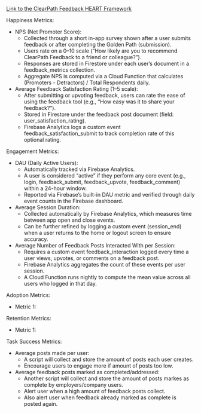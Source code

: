 [Link to the ClearPath Feedback HEART Framework](https://docs.google.com/presentation/d/1Wgth3IXVBtckmzxzq_Leqbo4NOyEtu56pyo5mpKY8GA/edit?usp=sharing)

Happiness Metrics:
- NPS (Net Promoter Score):
  - Collected through a short in-app survey shown after a user submits feedback or after completing the Golden Path (submission).
  - Users rate on a 0–10 scale (“How likely are you to recommend ClearPath Feedback to a friend or colleague?”).
  - Responses are stored in Firestore under each user’s document in a feedback_metrics collection.
  - Aggregate NPS is computed via a Cloud Function that calculates (Promoters - Detractors) / Total Respondents daily.
- Average Feedback Satisfaction Rating (1–5 scale):
  - After submitting or upvoting feedback, users can rate the ease of using the feedback tool (e.g., “How easy was it to share your feedback?”).
  - Stored in Firestore under the feedback post document (field: user_satisfaction_rating).
  - Firebase Analytics logs a custom event feedback_satisfaction_submit to track completion rate of this optional rating.

Engagement Metrics:
- DAU (Daily Active Users):
  - Automatically tracked via Firebase Analytics.
  - A user is considered “active” if they perform any core event (e.g., login, feedback_submit, feedback_upvote, feedback_comment) within a 24-hour window.
  - Reported via Firebase’s built-in DAU metric and verified through daily event counts in the Firebase dashboard.
- Average Session Duration:
  - Collected automatically by Firebase Analytics, which measures time between app open and close events.
  - Can be further refined by logging a custom event (session_end) when a user returns to the home or logout screen to ensure accuracy.
- Average Number of Feedback Posts Interacted With per Session:
  - Requires a custom event feedback_interaction logged every time a user views, upvotes, or comments on a feedback post.
  - Firebase Analytics aggregates the count of these events per user session.
  - A Cloud Function runs nightly to compute the mean value across all users who logged in that day.

Adoption Metrics:
- Metric 1:

Retention Metrics:
- Metric 1:

Task Success Metrics:
- Average posts made per user:
  - A script will collect and store the amount of posts each user creates.
  - Encourage users to engage more if amount of posts too low.
- Average feedback posts marked as completed/addressed:
  - Another script will collect and store the amount of posts markes as complete by employers/company users.
  - Alert user when a high amount of feedback posts collect.
  - Also alert user when feedback already marked as complete is posted again.
